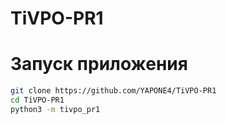 # TiVPO-PR1

# Запуск приложения

```bash
git clone https://github.com/YAPONE4/TiVPO-PR1
cd TiVPO-PR1
python3 -m tivpo_pr1
```
